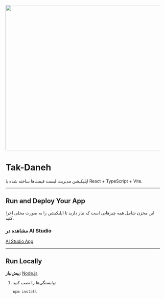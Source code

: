 <div align="center">
  <img width="1200" height="475" alt="GHBanner" src="https://github.com/user-attachments/assets/0aa67016-6eaf-458a-adb2-6e31a0763ed6" />
</div>

# Tak-Daneh

اپلیکیشن مدیریت لیست قیمت‌ها ساخته شده با React + TypeScript + Vite.

---

## Run and Deploy Your App

این مخزن شامل همه چیزهایی است که نیاز دارید تا اپلیکیشن را به صورت محلی اجرا کنید.

### مشاهده در AI Studio
[AI Studio App](https://ai.studio/apps/drive/17puElLu6IDcYno2V5XVUJa-kyZdTUE8w)

---

## Run Locally

**پیش‌نیاز:** [Node.js](https://nodejs.org/)  

1. وابستگی‌ها را نصب کنید:
   ```bash
   npm install

